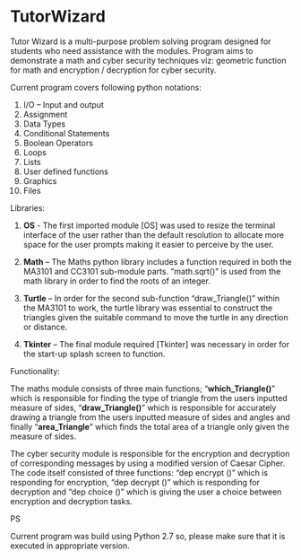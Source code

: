 # TutorWizard
Tutor Wizard is a multi-purpose problem solving program designed for students who need assistance with the modules.
Program aims to demonstrate a math and cyber security techniques viz: geometric function for math and encryption / decryption for cyber security.

Current program covers following python notations:

1) I/O – Input and output
2) Assignment
3) Data Types
4) Conditional Statements
5) Boolean Operators
6) Loops
7) Lists
8) User defined functions
9) Graphics
10) Files

Libraries:

1) **OS** - The first imported module [OS] was used to resize the terminal interface of the user rather than the default resolution to allocate more space for the user prompts making it easier to perceive by the user.

2) **Math** – The Maths python library includes a function required in both the MA3101 and CC3101 sub-module parts. “math.sqrt()” is used from the math library in order to find the roots of an integer.

3) **Turtle** – In order for the second sub-function “draw_Triangle()” within the MA3101 to work, the turtle library was essential to construct the triangles given the suitable command to move the turtle in any direction or distance.

4) **Tkinter** – The final module required [Tkinter] was necessary in order for the start-up splash screen to function.

Functionality:

The maths module consists of three main functions; “**which_Triangle()**” which is responsible for finding the type of triangle from the users inputted measure of sides, “**draw_Triangle()**” 
which is responsible for accurately drawing a triangle from the users inputted measure of sides and angles and finally 
“**area_Triangle**” which finds the total area of a triangle only given the measure of sides. 

The cyber security module is responsible for the encryption and decryption of corresponding messages by using a modified version of Caesar Cipher.  
The code itself consisted of three functions: “dep encrypt ()” which is responding for encryption, “dep decrypt ()” which is responding for 
decryption and “dep choice ()” which is giving the user a choice between encryption and decryption tasks. 


PS

Current program was build using Python 2.7 so, please make sure that it is executed in appropriate version.
